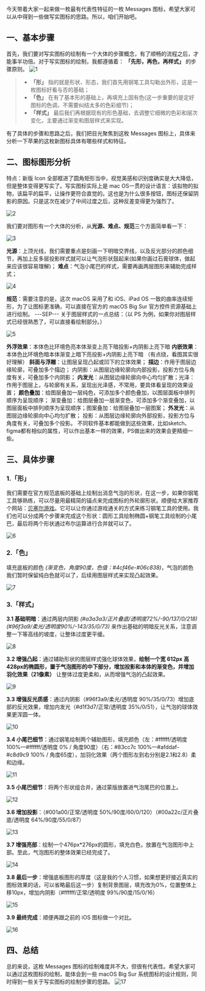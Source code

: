 今天带着大家一起来做一枚最有代表性特征的一枚 Messages 图标，希望大家可以从中得到一些做写实图标的思路。所以，咱们开始吧。

## 一、基本步骤  
 
首先，我们要对写实图标的绘制有一个大体的步骤概念，有了顺畅的流程之后，才能事半功倍。对于写实图标的绘制，我都遵循着： **「先形，再色，再样式」** 的步骤原则。
![1](https://github.com/user-attachments/assets/d9d3e73e-87a5-41b6-891e-d1fc488e45b1)

> - **「形」** 指的就是形状、形态，我们首先用钢笔工具勾勒出外形，这是一枚图标好看与否的基础； 
> - **「色」** 在有了基本形的基础上，再填充上固有色(这一步重要的是定好图标的色调，不需要纠结太多的色彩细节)； 
> - **「样式」** 最后我们再根据现有的形色基础，去调整它细微的色彩和层次变化，主要通过渐变和图层样式来实现。 
 
有了具体的步骤和思路之后，我们把目光聚焦到这枚 Messages 图标上，具体来分析一下苹果的这枚新图标具体有哪些样式和特征。

## 二、图标图形分析 
 
特点：新版 Icon 全部框进了圆角矩形当中，视觉美感和识别度确实是大大降低，但是整体变得更写实了。写实图标实际上是 mac OS一贯的设计语言：该拟物的拟物，该扁平的扁平，让操作更符合直觉的。这也是为什么很多按钮，图标还保留阴影的原因。只是这次在减少了中间过度之后，这种反差变得更为强烈了。

![2](https://github.com/user-attachments/assets/b8453608-29d7-4308-96ee-a5a521e58371)


我们要对图形有一个大体的分析，从**光源、难点、规范**三个方面简单看一下：

![3](https://github.com/user-attachments/assets/880a31dc-5ba4-466e-88f6-49d49d4fa581)


**光源**：上顶光线，我们需要重点是刻画一下明暗交界线，以及反光部分的颜色细节，再加上反多层投影样式就可以让气泡形状鼓起来(如果你画过石膏球体，做起来应该很容易理解)；
**难点**：气泡小尾巴的样式，需要再画两层图形来辅助完成样式；

![4](https://github.com/user-attachments/assets/371046df-3582-43e2-8c7b-10e79da2079c)


**规范**：需要注意的是，这次 macOS 采用了和 iOS、iPad OS 一致的曲率连续矩形，为了让图标更准确，可以直接在官方的 macOS Big Sur 官方控件资源基础上进行绘制。
---SEP---
关于图层样式的一点总结：（以 PS 为例，如果你对图层样式已经很熟悉了，可以直接看绘制部分。）

![5](https://github.com/user-attachments/assets/0e7f8e65-abd9-4822-bc85-8719b6c8fa47)


**外浮效果**：本体色比环境色亮本体渐变上亮下暗投影+内阴影上亮下暗 
**内嵌效果**：本体色比环境色暗本体渐变上暗下亮投影+内阴影上亮下暗 （有点绕，看图其实很好理解） 
**斜面与浮雕**：让图层呈现凸起或凹下的立体效果； 
**描边**：作用于图层边缘轮廓，可叠加多个描边； 
内阴影：从图层边缘轮廓向内部投影，投影方位与角度有关，可叠加多个内阴影； 
**内发光**：从图层边缘轮廓向中心均匀扩散；光泽：作用于图层上，与轮廓有关系，呈现出光泽感，不常用，要具体看呈现的效果设置； 
**颜色叠加**：给图层叠加一层纯色，可添加多个颜色叠加，以图层面板中排列顺序为呈现顺序； 
渐变叠加：给图层叠加一层渐变色，可添加多个渐变叠加，以图层面板中排列顺序为呈现顺序；图案叠加：给图层叠加一层图案； 
**外发光**：从图层边缘轮廓向中心均匀扩散； 
投影：从图层边缘轮廓向外部投影，投影方位与角度有关，可叠加多个投影。 
不同软件基本都能做到这些效果，比如sketch、figma都有相似的属性，可以作出基本一样的效果，PS做出来的效果会更精细一些。 

## 三、具体步骤 
### 1.「形」 
我们需要在官方规范底板的基础上绘制出消息气泡的形状，在这一步，如果你钢笔工具够熟练，可以尽量用最精简的锚点来完成图标的外轮廓形状。顺便给大家推荐个网站：[贝塞尔游戏](https://bezier.method.ac/)。它可以让你通过游戏通关的方式来练习钢笔工具的使用。我们也可以分成两个步骤来完成这个形状：圆形工具绘制椭圆+钢笔工具绘制的小尾巴，最后将两个形状通过布尔运算进行合并就可以了。

![6](https://github.com/user-attachments/assets/6052cbb7-5fe8-456d-b38c-9f7653179895)


### 2.「色」 
填充底板的颜色 *(渐变色，角度90度，色值：#4cf46e-#06c838)*，气泡的颜色我们暂时保留纯白色就可以了，后续用图层样式来实现凸起效果。

![7](https://github.com/user-attachments/assets/2cdace7c-cdda-449c-9931-02e1acedc71c)


### 3.「样式」 
**3.1 基础明暗**：通过两层内阴影 *(#a3a3a3/正片叠底/透明度72%/-90/137/0/218)(#96f3a9/柔光/透明度90%/-143/35/0/73)* 来作出基础的明暗反光关系，注意调整一下等高线的坡度，让整体过度更平缓。

![8](https://github.com/user-attachments/assets/b824e952-1bd3-42d8-bc7b-7a5247c2451a)


**3.2 增强凸起**：通过辅助形状的图层样式强化球体效果，**绘制一个宽 612px 高 428px的椭圆形，置于气泡图形的中下部分，增加投影和本体的渐变色，并增加羽化效果（21像素）** 让整体过度更柔和，从而增强气泡的凸起效果。

![9](https://github.com/user-attachments/assets/aeb5a78a-b734-4516-aecb-e3e4097f4342)


**3.3 增强反光质感**：通过内阴影（#96f3a9/柔光/透明度 90%/35/0/73）增加底部的反光效果，增加内发光（#d1f3d7/正常/透明度 35%/0/51），让气泡的球体效果更浑圆一体。

![10](https://github.com/user-attachments/assets/b470d6bf-eb61-40c3-83da-d706519c49c7)


**3.4 小尾巴细节**：通过钢笔绘制两个辅助图形，填充颜色（左：#ffffff/透明度100%—#ffffff/透明度 0% / 角度90度）（右：#83cc7c 100%—#afddaf-#c8d9c9 100% / 角度65度），加羽化效果（两个图形左到右分别是2.1和2.8）柔和边缘。

![11](https://github.com/user-attachments/assets/6da81cc3-ffec-4052-9612-f4b8bdf00301)


**3.5 小尾巴细节**：将两个形状组合并，通过蒙版放置进气泡尾巴的位置上。

![12](https://github.com/user-attachments/assets/044a7467-b69f-46f4-a62d-068f75aaffd4)


**3.6 增加投影**：（#001a00/正常/透明度 50%/90度/60/0/120）（#00a22c/正片叠底/透明度 64%/90度/55/0/87）

![13](https://github.com/user-attachments/assets/7989e32f-666d-43ff-9e01-3cfdf893a1ee)


**3.7 增强亮部**：绘制一个476px*276px的圆形，填充白色，放置在气泡图形中上部。至此，气泡图形的整体效果已经完成了。

![14](https://github.com/user-attachments/assets/57cc53e3-5399-494a-9fff-5cd9a87ea2f4)

**3.8 最后一步**：增强底板图形的厚度（这是我的个人习惯，如果想更好接近真实的图标效果的话，可以省略最后这一步）复制背景图层，填充改为0%，位置整体上移10px，增加内阴影（#ffffff/正常/透明度 99%/90度/15/0/16）

![15](https://github.com/user-attachments/assets/305123e0-cced-49b8-a463-e6fe31b3aef1)


**3.9 最终完成**：顺便再跟之前的 iOS 图标做一个对比。

![16](https://github.com/user-attachments/assets/3b534312-9bbf-48b7-b9cb-03ed42bc346a)


## 四、总结
总的来说，这枚 Messages 图标的绘制难度并不大，但很有代表性。希望大家可以通过这枚图标的绘制，能体会到一些 macOS Big Sur 系统图标的设计规则，同时得到一些关于写实图标的绘制步骤的思路。
![17](https://github.com/user-attachments/assets/b62fd730-0575-4983-afb5-dcc46668352f)

